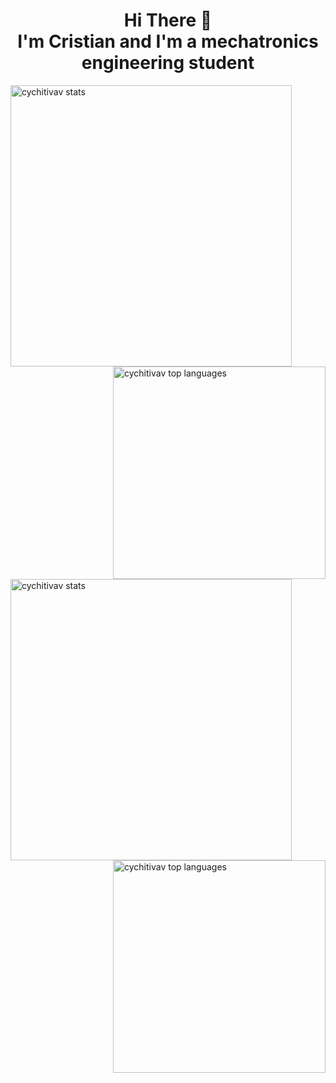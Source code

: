 <h1 align="center">
   Hi There 👋 <br> 
   I'm Cristian and I'm a mechatronics engineering student
</h1>

<!--
<p align="center">
   <a href="https://skyline.github.com/cychitivav/2022">
      <img src="https://user-images.githubusercontent.com/30636259/171782551-7b7bfc8e-86cc-46dc-98ee-50f0db5b38d9.png" width="600px">
   </a>   
</p>
-->

<a href="#gh-dark-mode-only">
   <img align="left" src="https://github-readme-stats.vercel.app/api?username=cychitivav&show_icons=true&theme=github_dark" alt="cychitivav stats" width="450px"/>
   <img align="right" src="https://github-readme-stats.vercel.app/api/top-langs/?username=cychitivav&layout=compact&theme=github_dark&hide=jinja,Cmake" alt="cychitivav top languages" width="340px"/>
</a>
<a href="#gh-light-mode-only">
   <img align="left" src="https://github-readme-stats.vercel.app/api?username=cychitivav&show_icons=true" alt="cychitivav stats" width="450px"/>
   <img align="right" src="https://github-readme-stats.vercel.app/api/top-langs/?username=cychitivav&layout=compact&hide=jinja,CMake" alt="cychitivav top languages" width="340px"/>
</a>

<!--
**cychitivav/cychitivav** is a ✨ _special_ ✨ repository because its `README.md` (this file) appears on your GitHub profile.

Here are some ideas to get you started:
- 🔭 I’m currently working on design of control algorithm for a Stewart-Gough platform
- 🌱 I’m currently learning computer vision

<!--
- 👯 I’m looking to collaborate on ...
- 🤔 I’m looking for help with ...
- 💬 Ask me about ...
- 📫 How to reach me: ...
- 😄 Pronouns: ...
- ⚡ Fun fact: ...
-->
